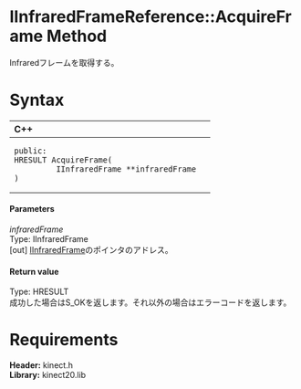 IInfraredFrameReference::AcquireFrame Method  
============================================  

Infraredフレームを取得する。 <span id="syntaxSection"></span>

Syntax  
======  

<table>
<colgroup>
<col width="100%" />
</colgroup>
<thead>
<tr class="header">
<th align="left">C++</th>
</tr>
</thead>
<tbody>
<tr class="odd">
<td align="left"><pre><code>public:  
HRESULT AcquireFrame(  
         IInfraredFrame **infraredFrame  
)</code></pre></td>
</tr>
</tbody>
</table>

<span id="ID4EG"></span>
#### Parameters  

*infraredFrame*    
Type: IInfraredFrame  
[out] [IInfraredFrame](../../IInfraredFrame_Interface.md)のポインタのアドレス。  

<span id="ID4EP"></span>
#### Return value  

Type: HRESULT  
成功した場合はS\_OKを返します。それ以外の場合はエラーコードを返します。  

<span id="requirements"></span>

Requirements  
============  

**Header:** kinect.h  
**Library:** kinect20.lib  



<!--Please do not edit the data in the comment block below.-->
<!--
TOCTitle : AcquireFrame Method
RLTitle : IInfraredFrameReference::AcquireFrame Method
KeywordK : AcquireFrame method
KeywordK : IInfraredFrameReference::AcquireFrame method
KeywordF : IInfraredFrameReference::AcquireFrame
KeywordF : AcquireFrame
KeywordF : Microsoft.Kinect.kinect.IInfraredFrameReference.AcquireFrame(IInfraredFrame@)
KeywordA : M:Microsoft.Kinect.kinect.IInfraredFrameReference.AcquireFrame(IInfraredFrame@)
AssetID : M:Microsoft.Kinect.kinect.IInfraredFrameReference.AcquireFrame(IInfraredFrame@)
Locale : en-us
CommunityContent : 1
APIType : Managed
APILocation : 
APIName : Microsoft.Kinect.kinect.IInfraredFrameReference::AcquireFrame
TargetOS : Windows
TopicType : kbSyntax
DevLang : C++
DocSet : K4Wv2
ProjType : K4Wv2Proj
Technology : Kinect for Windows
Product : Kinect for Windows SDK v2
productversion : 20
-->
